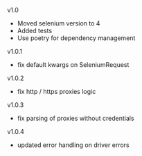 v1.0 
- Moved selenium version to 4
- Added tests
- Use poetry for dependency management

v1.0.1
- fix default kwargs on SeleniumRequest

v1.0.2
- fix http / https proxies logic

v1.0.3
- fix parsing of proxies without credentials

v1.0.4
- updated error handling on driver errors
